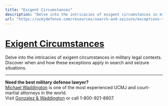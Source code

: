 ```yaml
---
title: "Exigent Circumstances"
description: "Delve into the intricacies of exigent circumstances in military legal contexts. Discover when and how these exceptions apply in search and seizure situations."
url: "https://ucmjdefense.com/resources/search-and-seizure/exceptions-to-authorization-requirement/exigent-circumstances.html"
---
```


# [Exigent Circumstances](https://ucmjdefense.com/resources/search-and-seizure/exceptions-to-authorization-requirement/exigent-circumstances.html)

Delve into the intricacies of exigent circumstances in military legal contexts. Discover when and how these exceptions apply in search and seizure situations.

---

**Need the best military defense lawyer?**  
[Michael Waddington](https://ucmjdefense.com/attorneys/michael-stewart-waddington-partner.html) is one of the most experienced UCMJ and court-martial attorneys in the world.  
Visit [Gonzalez & Waddington](https://ucmjdefense.com) or call 1-800-921-8607.
